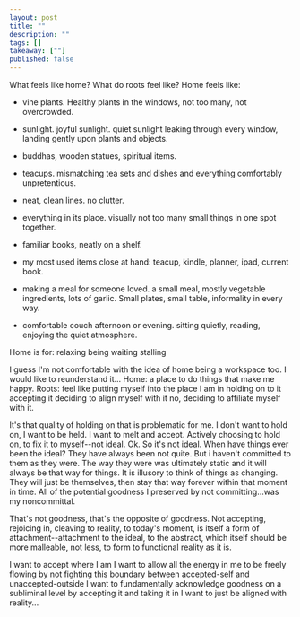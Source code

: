 ```yaml
---
layout: post
title: ""
description: ""
tags: []
takeaway: [""]
published: false
---
```


What feels like home? What do roots feel like?
Home feels like:

- vine plants. Healthy plants in the windows, not too many, not overcrowded.
- sunlight. joyful sunlight. quiet sunlight leaking through every window, landing gently upon plants and objects.
- buddhas, wooden statues, spiritual items.
- teacups. mismatching tea sets and dishes and everything comfortably unpretentious.
- neat, clean lines. no clutter.
- everything in its place. visually not too many small things in one spot together.
- familiar books, neatly on a shelf.
- my most used items close at hand: teacup, kindle, planner, ipad, current book.

- making a meal for someone loved. a small meal, mostly vegetable ingredients, lots of garlic. Small plates, small table, informality in every way.

- comfortable couch afternoon or evening. sitting quietly, reading, enjoying the quiet atmosphere.

Home is for:
relaxing
being
waiting
stalling

I guess I'm not comfortable with the idea of home being a workspace too.
I would like to reunderstand it...
Home: a place to do things that make me happy.
Roots:
feel like putting myself into the place I am in
holding on to it
accepting it
deciding to align myself with it
no, deciding to affiliate myself with it.

It's that quality of holding on that is problematic for me. I don't want to hold on, I want to be held. I want to melt and accept.
Actively choosing to hold on, to fix it to myself--not ideal.
Ok. So it's  not ideal.
When have things ever been the ideal?
They have always been not quite.
But i haven't committed to them as they were. The way they were was ultimately static and it will always be that way for things. It is illusory to think of things as changing. They will just be themselves, then stay that way forever within that moment in time. All of the potential goodness I preserved by not committing...was my noncommittal.

That's not goodness, that's the opposite of goodness. Not accepting, rejoicing in, cleaving to reality, to today's moment, is itself a form of attachment--attachment to the ideal, to the abstract, which itself should be more malleable, not less, to form to functional reality as it is.

I want to accept where I am
I want to allow all the energy in me to be freely flowing by not fighting this boundary between accepted-self and unaccepted-outside
I want to fundamentally acknowledge goodness on a subliminal level by accepting it and taking it in
I want to just be aligned with reality...
